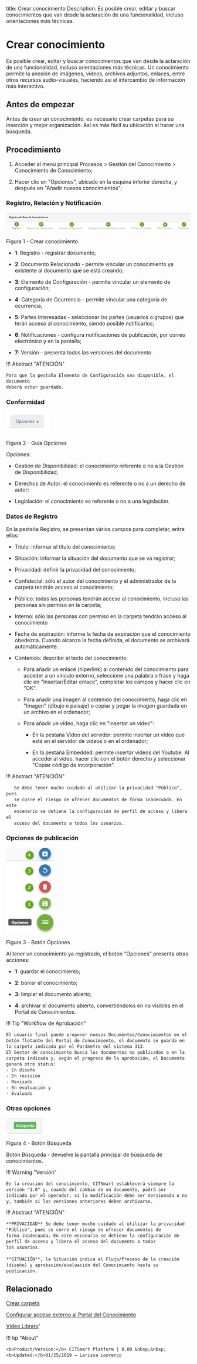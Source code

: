 title: Crear conocimiento
Description: Es posible crear, editar y buscar conocimientos que van desde la aclaración de una funcionalidad, incluso orientaciones más técnicas.
# Crear conocimiento
Es posible crear, editar y buscar conocimientos que van desde la aclaración de una funcionalidad, incluso orientaciones más técnicas.
Un conocimiento permite la anexión de imágenes, vídeos, archivos adjuntos, enlaces, entre otros recursos audio-visuales, haciendo así el intercambio de información más interactivo.

Antes de empezar
----------------

Antes de crear un conocimiento, es necesario crear carpetas para su inserción y
mejor organización. Así es más fácil su ubicación al hacer una búsqueda.

Procedimiento
-------------

1.  Acceder al menú principal Procesos \> Gestión del Conocimiento \>
    Conocimiento de Conocimiento;

2.  Hacer clic en "Opciones", ubicado en la esquina inferior derecha, y después
    en "Añadir nuevos conocimientos";

### Registro, Relación y Notificación

![pestaña](images/create-1.png)

Figura 1 - Crear conocimiento

-   **1**: Registro - registrar documento;

-   **2**: Documento Relacionado - permite vincular un conocimiento ya existente al
       documento que se está creando;
       
-   **3**: Elemento de Configuración - permite vincular un elemento de configuración;

-   **4**: Categoría de Ocurrencia - permite vincular una categoría de ocurrencia;

-   **5**: Partes Interesadas - seleccionar las partes (usuarios o grupos) que terán
    acceso al conocimiento, siendo posible notificarlos;
    
-   **6**: Notificaciones - configura notificaciones de publicación, por correo
    electrónico y en la pantalla;
    
-   **7**: Versión - presenta todas las versiones del documento.


!!! Abstract "ATENCIÓN"

    Para que la pestaña Elemento de Configuración sea disponible, el documento
    deberá estar guardado.
    
### Conformidad   

![pestaña](images/create-2.png)

Figura 2 - Guía Opciones

*Opciones*:

-   Gestión de Disponibilidad: el conocimiento referente o no a la Gestión de
    Disponibilidad;
    
-   Derechos de Autor: el conocimiento es referente o no a un derecho de autor;

-   Legislación: el conocimiento es referente o no a una legislación.

### Datos de Registro

En la pestaña Registro, se presentan vários campos para completar, entre ellos:

-   Título: informar el título del conocimiento;

-   Situación: informar la situación del documento que se va registrar;

-   Privacidad: definir la privacidad del conocimiento;

-   Confidecial: sólo el autor del conocimiento y el administrador de la carpeta tendrán acceso al conocimiento;
    
-   Público: todas las personas tendrán acceso al conocimiento, incluso las personas
    sin permiso en la carpeta;
    
-   Interno: sólo las personas con permiso en la carpeta tendrán acceso al conocimiento

-   Fecha de expiración: informe la fecha de expiración que el conocimiento obedezca.
    Cuando alcanza la fecha definida, el documento se archivará automáticamente.
    
-   Contenido: describir el texto del conocimiento:

    -   Para añadir un enlace (hiperlink) al contenido del conocimiento para  acceder a 
        un vínculo externo, seleccione una palabra o frase y haga clic en "Insertar/Editar 
        enlace", completar los campos y hacer clic en "OK".
        
    -   Para añadir una imagen al contenido del conocimiento, haga clic en "Imagen" (dibujo 
        e paisaje) o copiar y pegar la imagen guardada en un archivo en el ordenador;    

    -   Para añadir un vídeo, haga clic en "Insertar un vídeo":
    
        -   En la pestaña Vídeo del servidor: permite insertar un vídeo que está en el
            servidor de vídeos o en el ordenador;
            
        -   En la pestaña Embedded: permite insertar vídeos del Youtube. Al acceder al
            vídeo, hacer clic con el botón derecho y seleccionar "Copiar código de 
            incorporación".
            
!!! Abstract "ATENCIÓN"   

       Se debe tener mucho cuidado al utilizar la privacidad "Público", pues
       se corre el riesgo de ofrecer documentos de forma inadecuada. En este 
       escenario se detiene la configuración de perfil de acceso y libera el 
       acceso del documento a todos los usuarios.
       
       
### Opciones de publicación

![pestaña](images/create-3.png)

Figura 3 - Botón Opciones

   Al tener un conocimiento ya registrado, el botón "Opciones" presenta otras
   acciones:
   
-   **1**: guardar el conocimiento;

-   **2**: borrar el conocimiento;

-   **3**: limpiar el documento abierto;

-   **4**: archivar el documento abierto, convertiéndolos en no visibles en el
    Portal de Conocimientos.
    
    
!!! Tip "Workflow de Aprobación"

    El usuario final puede proponer nuevos Documentos/Conocimientos en el botón flotante del Portal de Conocimiento, el documento se guarda en la carpeta indicada por el Parámetro del sistema 313.
    El Gestor de conocimiento busca los documentos no publicados o en la carpeta indicada y, según el progreso de la aprobación, el Documento ganará otro status:
    - En diseño
    - En revisión
    - Revisado
    - En evaluación y
    - Evaluado
    
    

### Otras opciones
            
![pestaña](images/create-4.png)

Figura 4 - Botón Búsqueda

Botón Búsqueda - devuelve la pantalla principal de búsqueda de conocimientos.

!!! Warning "Versión"

    En la creación del conocimiento, CITSmart establecerá siempre la versión "1.0" y, cuando del cambio de un documento, podrá ser
    indicado por el operador, si la modificación debe ser Versionada o no y, también si las versiones anteriores deben archivarse.


!!! Abstract "ATENCIÓN" 

    **PRIVACIDAD** Se debe tener mucho cuidado al utilizar la privacidad "Público", pues se corre el riesgo de ofrecer documentos de         forma inadecuada. En este escenario se detiene la configuración de perfil de acceso y libera el acceso del documento a todos 
    los usuarios.
    
    **SITUACIÓN**, la Situación indica el Flujo/Proceso de la creación (diseño) y aprobación/evaluación del Conocimiento hasta su           publicación. 


Relacionado
--------------------

[Crear carpeta](/es-es/citsmart-platform-8/processes/knowledge/configuration/create-folder.html)

[Configurar acceso externo al Portal del Conocimiento](/es-es/citsmart-platform-8/processes/knowledge/configuration/configure-external-access-knowledge-portal.html)

<i class='fa fa-youtube-play  fa-2x' style='color:#97ce17;vertical-align: middle;'> </i> [Video Library](https://www.youtube.com/playlist?list=PLB5qK2uzf2RPgNa5jacymoUrgZpi7MgdD)'

!!! tip "About"

    <b>Product/Version:</b> CITSmart Platform | 8.00 &nbsp;&nbsp;
    <b>Updated:</b>01/25/2019 – Larissa Lourenço
